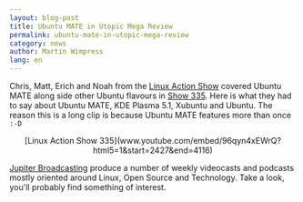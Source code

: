 ```yaml
--- 
layout: blog-post
title: Ubuntu MATE in Utopic Mega Review
permalink: ubuntu-mate-in-utopic-mega-review
category: news
author: Martin Wimpress
lang: en
---
```


Chris, Matt, Erich and Noah from the [Linux Action Show](http://www.jupiterbroadcasting.com/show/linuxactionshow/) 
covered Ubuntu MATE along side other Ubuntu flavours in [Show 335](http://www.jupiterbroadcasting.com/69512/ubuntu-14-10-mega-review-las-335/).
Here is what they had to say about Ubuntu MATE, KDE Plasma 5.1, Xubuntu and Ubuntu. The reason
this is a long clip is because Ubuntu MATE features more than once `:-D`

<p align="center">
[Linux Action Show 335](www.youtube.com/embed/96qyn4xEWrQ?html5=1&start=2427&end=4116)

[Jupiter Broadcasting](http://www.jupiterbroadcasting.com/) produce a number
of weekly videocasts and podcasts mostly oriented around Linux, Open Source
and Technology. Take a look, you'll probably find something of interest.
